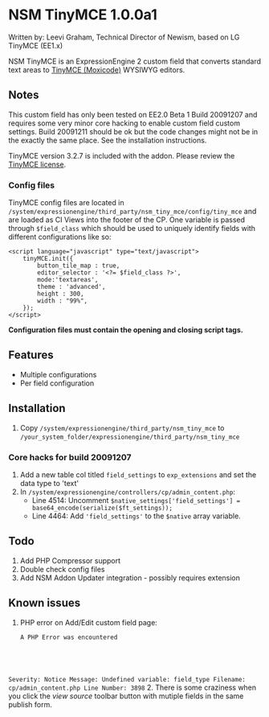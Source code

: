 # NSM TinyMCE 1.0.0a1

Written by: Leevi Graham, Technical Director of Newism, based on LG TinyMCE (EE1.x)

NSM TinyMCE is an ExpressionEngine 2 custom field that converts standard text areas to [TinyMCE (Moxicode)](http://tinymce.moxiecode.com/) WYSIWYG editors.

## Notes

This custom field has only been tested on EE2.0 Beta 1 Build 20091207 and requires some very minor core hacking to enable custom field custom settings. Build 20091211 should be ok but the code changes might not be in the exactly the same place. See the installation instructions.

TinyMCE version 3.2.7 is included with the addon. Please review the [TinyMCE license](http://tinymce.moxiecode.com/license.php).

### Config files

TinyMCE config files are located in `/system/expressionengine/third_party/nsm_tiny_mce/config/tiny_mce` and are loaded as CI Views into the footer of the CP. One variable is passed through `$field_class` which should be used to uniquely identify fields with different configurations like so:

	<script language="javascript" type="text/javascript">
		tinyMCE.init({
			button_tile_map : true,
			editor_selector : '<?= $field_class ?>',
			mode:'textareas',
			theme : 'advanced',
			height : 300,
			width : "99%",
		});
	</script>

**Configuration files must contain the opening and closing script tags.**

## Features

* Multiple configurations
* Per field configuration

## Installation

1. Copy `/system/expressionengine/third_party/nsm_tiny_mce` to `/your_system_folder/expressionengine/third_party/nsm_tiny_mce`

### Core hacks for build 20091207

1. Add a new table col titled `field_settings` to `exp_extensions` and set the data type to 'text'
2. In <code>/system/expressionengine/controllers/cp/admin_content.php</code>:
	- Line 4514: Uncomment `$native_settings['field_settings'] = base64_encode(serialize($ft_settings));`
	- Line 4464: Add `'field_settings'` to the `$native` array variable.

## Todo

1. Add PHP Compressor support
2. Double check config files
3. Add NSM Addon Updater integration - possibly requires extension

## Known issues

1. PHP error on Add/Edit custom field page:  
	<pre><code>A PHP Error was encountered
Severity: Notice
Message: Undefined variable: field_type
Filename: cp/admin_content.php
Line Number: 3898</code></pre>
2. There is some craziness when you click the _view source_ toolbar button with mutiple fields in the same publish form.